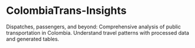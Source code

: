 # ColombiaTrans-Insights
Dispatches, passengers, and beyond: Comprehensive analysis of public transportation in Colombia. Understand travel patterns with processed data and generated tables.
